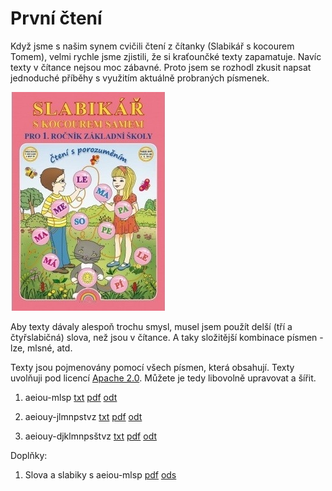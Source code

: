 # První čtení

Když jsme s našim synem cvičili čtení z čítanky (Slabikář s kocourem Tomem), velmi rychle jsme zjistili, že si kraťounčké texty zapamatuje. Navíc texty v čítance nejsou moc zábavné. Proto jsem se rozhodl zkusit napsat jednoduché příběhy s využitím aktuálně probraných písmenek.

![Slabikář s kocourem Tomem](https://github.com/jkubos/prvni-cteni/raw/master/slabikar.png)

Aby texty dávaly alespoň trochu smysl, musel jsem použít delší (tří a čtyřslabičná) slova, než jsou v čítance. A taky složitější kombinace písmen - lze, mlsné, atd.

Texty jsou pojmenovány pomocí všech písmen, která obsahují. Texty uvolňuji pod licencí [Apache 2.0](https://cs.wikipedia.org/wiki/Apache_Licence). Můžete je tedy libovolně upravovat a šířit.

1. aeiou-mlsp <a href='https://github.com/jkubos/prvni-cteni/raw/master/aeiou-mlsp.txt' download>txt</a> <a href='https://github.com/jkubos/prvni-cteni/raw/master/aeiou-mlsp.pdf' download>pdf</a> <a href='https://github.com/jkubos/prvni-cteni/raw/master/aeiou-mlsp.odt' download>odt</a>

2. aeiouy-jlmnpstvz <a href='https://github.com/jkubos/prvni-cteni/raw/master/aeiouy-jlmnpstvz.txt' download>txt</a> <a href='https://github.com/jkubos/prvni-cteni/raw/master/aeiouy-jlmnpstvz.pdf' download>pdf</a> <a href='https://github.com/jkubos/prvni-cteni/raw/master/aeiouy-jlmnpstvz.odt' download>odt</a>

3. aeiouy-djklmnpsštvz <a href='https://github.com/jkubos/prvni-cteni/raw/master/aeiouy-djklmnpsštvz.txt' download>txt</a> <a href='https://github.com/jkubos/prvni-cteni/raw/master/aeiouy-djklmnpsštvz.pdf' download>pdf</a> <a href='https://github.com/jkubos/prvni-cteni/raw/master/aeiouy-djklmnpsštvz.odt' download>odt</a>

Doplňky:

1. Slova a slabiky s aeiou-mlsp <a href='https://github.com/jkubos/prvni-cteni/raw/master/tabulka-aeiou-mlsp.pdf' download>pdf</a> <a href='https://github.com/jkubos/prvni-cteni/raw/master/tabulka-aeiou-mlsp.ods' download>ods</a>
